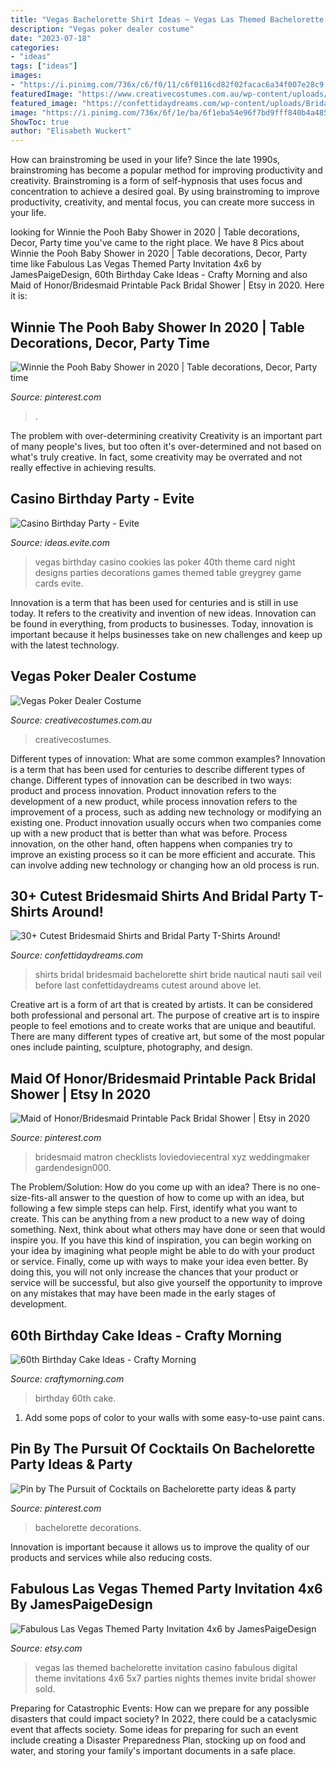 ```yaml
---
title: "Vegas Bachelorette Shirt Ideas ~ Vegas Las Themed Bachelorette Invitation Casino Fabulous Digital Theme Invitations 4x6 5x7 Parties Nights Themes Invite Bridal Shower Sold"
description: "Vegas poker dealer costume"
date: "2023-07-18"
categories:
- "ideas"
tags: ["ideas"]
images:
- "https://i.pinimg.com/736x/c6/f0/11/c6f0116cd82f02facac6a34f007e28c9.jpg"
featuredImage: "https://www.creativecostumes.com.au/wp-content/uploads/2018/07/CC_April_18_235-768x1024.jpg"
featured_image: "https://confettidaydreams.com/wp-content/uploads/Bridal-Party-Shirts-3.jpg"
image: "https://i.pinimg.com/736x/6f/1e/ba/6f1eba54e96f7bd9fff840b4a4857a19.jpg"
ShowToc: true
author: "Elisabeth Wuckert"
---
```



How can brainstroming be used in your life?
Since the late 1990s, brainstroming has become a popular method for improving productivity and creativity. Brainstroming is a form of self-hypnosis that uses focus and concentration to achieve a desired goal. By using brainstroming to improve productivity, creativity, and mental focus, you can create more success in your life.

	

		
looking for Winnie the Pooh Baby Shower in 2020 | Table decorations, Decor, Party time you've came to the right place. We have 8 Pics about Winnie the Pooh Baby Shower in 2020 | Table decorations, Decor, Party time like Fabulous Las Vegas Themed Party Invitation 4x6 by JamesPaigeDesign, 60th Birthday Cake Ideas - Crafty Morning and also Maid of Honor/Bridesmaid Printable Pack Bridal Shower | Etsy in 2020. Here it is:
		
    
## Winnie The Pooh Baby Shower In 2020 | Table Decorations, Decor, Party Time

<img loading=lazy src="https://i.pinimg.com/736x/58/d4/47/58d447221285537856bc0c33f0a044ec.jpg" onerror="this.onerror=null;this.src='https://tse3.mm.bing.net/th?id=OIP.qNRNaNVK-0amhgVS8nHBEQHaJ3&amp;pid=15.1';" alt="Winnie the Pooh Baby Shower in 2020 | Table decorations, Decor, Party time">

_Source: pinterest.com_

>. 

	

The problem with over-determining creativity
Creativity is an important part of many people's lives, but too often it's over-determined and not based on what's truly creative. In fact, some creativity may be overrated and not really effective in achieving results.

    
## Casino Birthday Party - Evite

<img loading=lazy src="http://ideas.evite.com/media/Casino-Featured.jpg" onerror="this.onerror=null;this.src='https://tse4.mm.bing.net/th?id=OIP.CNe-8KG_CA5lJoqF-JBTdQHaE8&amp;pid=15.1';" alt="Casino Birthday Party - Evite">

_Source: ideas.evite.com_

>vegas birthday casino cookies las poker 40th theme card night designs parties decorations games themed table greygrey game cards evite. 

	

Innovation is a term that has been used for centuries and is still in use today. It refers to the creativity and invention of new ideas. Innovation can be found in everything, from products to businesses. Today, innovation is important because it helps businesses take on new challenges and keep up with the latest technology.

    
## Vegas Poker Dealer Costume

<img loading=lazy src="https://www.creativecostumes.com.au/wp-content/uploads/2018/07/CC_April_18_235-768x1024.jpg" onerror="this.onerror=null;this.src='https://tse3.mm.bing.net/th?id=OIP.YWS52wsekd9z6qtWsE6uygHaJ4&amp;pid=15.1';" alt="Vegas Poker Dealer Costume">

_Source: creativecostumes.com.au_

>creativecostumes. 

	

Different types of innovation: What are some common examples?
Innovation is a term that has been used for centuries to describe different types of change. Different types of innovation can be described in two ways: product and process innovation. Product innovation refers to the development of a new product, while process innovation refers to the improvement of a process, such as adding new technology or modifying an existing one. 
Product innovation usually occurs when two companies come up with a new product that is better than what was before. Process innovation, on the other hand, often happens when companies try to improve an existing process so it can be more efficient and accurate. This can involve adding new technology or changing how an old process is run.

    
## 30+ Cutest Bridesmaid Shirts And Bridal Party T-Shirts Around!

<img loading=lazy src="https://confettidaydreams.com/wp-content/uploads/Bridal-Party-Shirts-3.jpg" onerror="this.onerror=null;this.src='https://tse2.mm.bing.net/th?id=OIP.iB01udGk43S3cONDLc3zrwHaO0&amp;pid=15.1';" alt="30+ Cutest Bridesmaid Shirts and Bridal Party T-Shirts Around!">

_Source: confettidaydreams.com_

>shirts bridal bridesmaid bachelorette shirt bride nautical nauti sail veil before last confettidaydreams cutest around above let. 

	

Creative art is a form of art that is created by artists. It can be considered both professional and personal art. The purpose of creative art is to inspire people to feel emotions and to create works that are unique and beautiful. There are many different types of creative art, but some of the most popular ones include painting, sculpture, photography, and design.

    
## Maid Of Honor/Bridesmaid Printable Pack Bridal Shower | Etsy In 2020

<img loading=lazy src="https://i.pinimg.com/736x/c6/f0/11/c6f0116cd82f02facac6a34f007e28c9.jpg" onerror="this.onerror=null;this.src='https://tse3.mm.bing.net/th?id=OIP.BEqlSGSVwdPkuJsatg5OAQHaLH&amp;pid=15.1';" alt="Maid of Honor/Bridesmaid Printable Pack Bridal Shower | Etsy in 2020">

_Source: pinterest.com_

>bridesmaid matron checklists loviedoviecentral xyz weddingmaker gardendesign000. 

	

The Problem/Solution: How do you come up with an idea?
There is no one-size-fits-all answer to the question of how to come up with an idea, but following a few simple steps can help. First, identify what you want to create. This can be anything from a new product to a new way of doing something. Next, think about what others may have done or seen that would inspire you. If you have this kind of inspiration, you can begin working on your idea by imagining what people might be able to do with your product or service. Finally, come up with ways to make your idea even better. By doing this, you will not only increase the chances that your product or service will be successful, but also give yourself the opportunity to improve on any mistakes that may have been made in the early stages of development.

    
## 60th Birthday Cake Ideas - Crafty Morning

<img loading=lazy src="http://www.craftymorning.com/wp-content/uploads/2014/08/60th-birthday-cake.png" onerror="this.onerror=null;this.src='https://tse2.mm.bing.net/th?id=OIP.d7FZ2kOSgaoJ2RzubPEcuAHaJ4&amp;pid=15.1';" alt="60th Birthday Cake Ideas - Crafty Morning">

_Source: craftymorning.com_

>birthday 60th cake. 

	

1. Add some pops of color to your walls with some easy-to-use paint cans.

    
## Pin By The Pursuit Of Cocktails On Bachelorette Party Ideas &amp; Party

<img loading=lazy src="https://i.pinimg.com/736x/6f/1e/ba/6f1eba54e96f7bd9fff840b4a4857a19.jpg" onerror="this.onerror=null;this.src='https://tse2.mm.bing.net/th?id=OIP.XuWvSCmCxnvHwIA19jk22QHaHa&amp;pid=15.1';" alt="Pin by The Pursuit of Cocktails on Bachelorette party ideas &amp; party">

_Source: pinterest.com_

>bachelorette decorations. 

	

Innovation is important because it allows us to improve the quality of our products and services while also reducing costs.

    
## Fabulous Las Vegas Themed Party Invitation 4x6 By JamesPaigeDesign

<img loading=lazy src="http://img0.etsystatic.com/007/1/5570362/il_570xN.365355132_e6gk.jpg" onerror="this.onerror=null;this.src='https://tse2.mm.bing.net/th?id=OIP.HANzzdJ7LbErgdRe2m31wgHaKG&amp;pid=15.1';" alt="Fabulous Las Vegas Themed Party Invitation 4x6 by JamesPaigeDesign">

_Source: etsy.com_

>vegas las themed bachelorette invitation casino fabulous digital theme invitations 4x6 5x7 parties nights themes invite bridal shower sold. 

	

Preparing for Catastrophic Events: How can we prepare for any possible disasters that could impact society?
In 2022, there could be a cataclysmic event that affects society. Some ideas for preparing for such an event include creating a Disaster Preparedness Plan, stocking up on food and water, and storing your family's important documents in a safe place.

